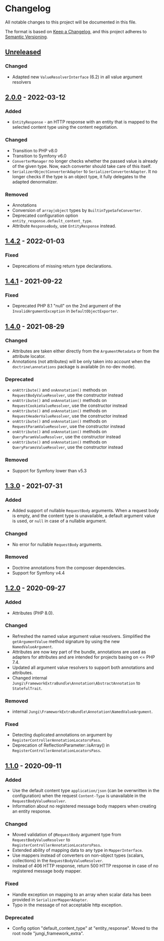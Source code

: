 # Changelog

All notable changes to this project will be documented in this file.

The format is based on [Keep a Changelog](https://keepachangelog.com/en/1.0.0/),
and this project adheres to [Semantic Versioning](https://semver.org/spec/v2.0.0.html).

## [Unreleased]

### Changed
- Adapted new `ValueResolverInterface` (6.2) in all value argument resolvers

## [2.0.0] - 2022-03-12

### Added
- `EntityResponse` - an HTTP response with an entity that is mapped to the selected content type using the content negotiation.

### Changed
- Transition to PHP v8.0
- Transition to Symfony v6.0
- `ConverterManager` no longer checks whether the passed value is already of the given type. Now, each converter should
take care of this itself.
- `SerializerObjectConverterAdapter` to `SerializerConverterAdapter`. It no longer checks if the type is an object type, 
it fully delegates to the adapted denormalizer.

### Removed
- Annotations
- Conversion of `array|object` types by `BuiltinTypeSafeConverter`.
- Deprecated configuration option `entity_response.default_content_type`.
- Attribute `ResponseBody`, use `EntityResponse` instead.

## [1.4.2] - 2022-01-03

### Fixed
- Deprecations of missing return type declarations.

## [1.4.1] - 2021-09-22

### Fixed
- Deprecated PHP 8.1 "null" on the 2nd argument of the `InvalidArgumentException` in `DefaultObjectExporter`.

## [1.4.0] - 2021-08-29

### Changed
- Attributes are taken either directly from the `ArgumentMetadata` or from the attribute locator.
- Annotations (not attributes) will be only taken into account when the `doctrine\annotations` package is available (in no-dev mode).

### Deprecated
- `onAttribute()` and `onAnnotation()` methods on `RequestBodyValueResolver`, use the constructor instead
- `onAttribute()` and `onAnnotation()` methods on `RequestCookieValueResolver`, use the constructor instead
- `onAttribute()` and `onAnnotation()` methods on `RequestHeaderValueResolver`, use the constructor instead
- `onAttribute()` and `onAnnotation()` methods on `RequestParamValueResolver`, use the constructor instead
- `onAttribute()` and `onAnnotation()` methods on `QueryParamValueResolver`, use the constructor instead
- `onAttribute()` and `onAnnotation()` methods on `QueryParamsValueResolver`, use the constructor instead

### Removed
- Support for Symfony lower than v5.3

## [1.3.0] - 2021-07-31

### Added
- Added support of nullable `RequestBody` arguments. When a request body is empty, and the content type is unavailable, a default argument value is used, or `null` in case of a nullable argument.

### Changed
- No error for nullable `RequestBody` arguments.

### Removed
- Doctrine annotations from the composer dependencies.
- Support for Symfony v4.4

## [1.2.0] - 2020-09-27

### Added
- Attributes (PHP 8.0).

### Changed
- Refreshed the named value argument value resolvers. Simplified the `getArgumentValue` method signature by using the new `NamedValueArgument`.
- Attributes are now key part of the bundle, annotations are used as adapters for attributes and are intended for projects basing on <= PHP 7.4.
- Updated all argument value resolvers to support both annotations and attributes.
- Changed internal `Jungi\FrameworkExtraBundle\Annotation\AbstractAnnotation` to `StatefulTrait`.

### Removed
- internal `Jungi\FrameworkExtraBundle\Annotation\NamedValueArgument`.

### Fixed
- Detecting duplicated annotations on argument by `RegisterControllerAnnotationLocatorsPass`.
- Deprecation of ReflectionParameter::isArray() in `RegisterControllerAnnotationLocatorsPass`.

## [1.1.0] - 2020-09-11

### Added
- Use the default content type `application/json` (can be overwritten in the configuration) when the request `Content-Type` is unavailable in the `RequestBodyValueResolver`.
- Information about no registered message body mappers when creating an entity response.

### Changed
- Moved validation of `@RequestBody` argument type from `RequestBodyValueResolver` to `RegisterControllerAnnotationLocatorsPass`.
- Extended ability of mapping data to any type in `MapperInterface`.
- Use mappers instead of converters on non-object types (scalars, collections) in the `RequestBodyValueResolver`.
- Instead of 406 HTTP response, return 500 HTTP response in case of no registered message body mapper.

### Fixed
- Handle exception on mapping to an array when scalar data has been provided in `SerializerMapperAdapter`.
- Typo in the message of not acceptable http exception.

### Deprecated
- Config option "default_content_type" at "entity_response". Moved to the root node "jungi_framework_extra".

[unreleased]: https://github.com/jungi-php/framework-extra-bundle/compare/v2.0.0...HEAD
[2.0.0]: https://github.com/jungi-php/framework-extra-bundle/compare/v1.4.2...v2.0.0
[1.4.2]: https://github.com/jungi-php/framework-extra-bundle/compare/v1.4.1...v1.4.2
[1.4.1]: https://github.com/jungi-php/framework-extra-bundle/compare/v1.4.0...v1.4.1
[1.4.0]: https://github.com/jungi-php/framework-extra-bundle/compare/v1.3.0...v1.4.0
[1.3.0]: https://github.com/jungi-php/framework-extra-bundle/compare/v1.2.0...v1.3.0
[1.2.0]: https://github.com/jungi-php/framework-extra-bundle/compare/v1.1.0...v1.2.0
[1.1.0]: https://github.com/jungi-php/framework-extra-bundle/compare/v1.0.0...v1.1.0
